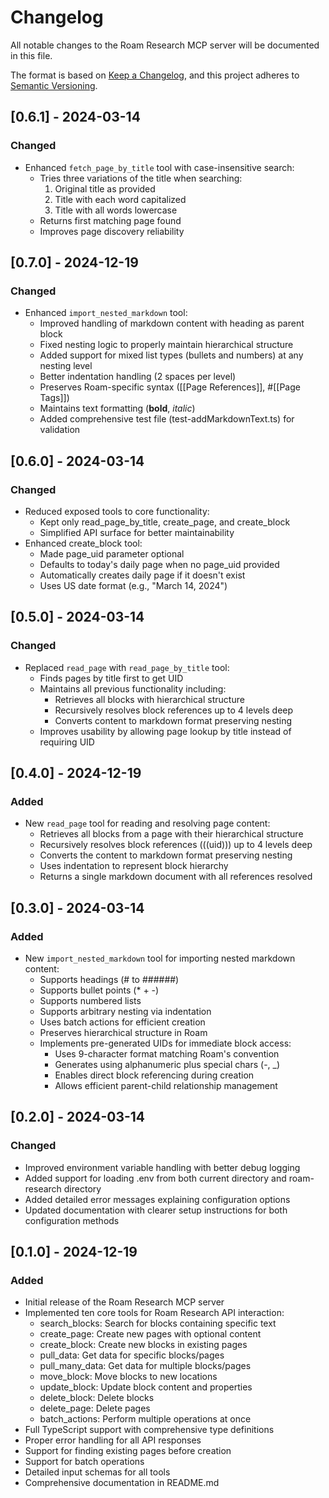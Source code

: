 # Changelog

All notable changes to the Roam Research MCP server will be documented in this file.

The format is based on [Keep a Changelog](https://keepachangelog.com/en/1.0.0/),
and this project adheres to [Semantic Versioning](https://semver.org/spec/v2.0.0.html).

## [0.6.1] - 2024-03-14

### Changed

- Enhanced `fetch_page_by_title` tool with case-insensitive search:
  - Tries three variations of the title when searching:
    1. Original title as provided
    2. Title with each word capitalized
    3. Title with all words lowercase
  - Returns first matching page found
  - Improves page discovery reliability

## [0.7.0] - 2024-12-19

### Changed

- Enhanced `import_nested_markdown` tool:
  - Improved handling of markdown content with heading as parent block
  - Fixed nesting logic to properly maintain hierarchical structure
  - Added support for mixed list types (bullets and numbers) at any nesting level
  - Better indentation handling (2 spaces per level)
  - Preserves Roam-specific syntax ([[Page References]], #[[Page Tags]])
  - Maintains text formatting (**bold**, _italic_)
  - Added comprehensive test file (test-addMarkdownText.ts) for validation

## [0.6.0] - 2024-03-14

### Changed

- Reduced exposed tools to core functionality:
  - Kept only read_page_by_title, create_page, and create_block
  - Simplified API surface for better maintainability
- Enhanced create_block tool:
  - Made page_uid parameter optional
  - Defaults to today's daily page when no page_uid provided
  - Automatically creates daily page if it doesn't exist
  - Uses US date format (e.g., "March 14, 2024")

## [0.5.0] - 2024-03-14

### Changed

- Replaced `read_page` with `read_page_by_title` tool:
  - Finds pages by title first to get UID
  - Maintains all previous functionality including:
    - Retrieves all blocks with hierarchical structure
    - Recursively resolves block references up to 4 levels deep
    - Converts content to markdown format preserving nesting
  - Improves usability by allowing page lookup by title instead of requiring UID

## [0.4.0] - 2024-12-19

### Added

- New `read_page` tool for reading and resolving page content:
  - Retrieves all blocks from a page with their hierarchical structure
  - Recursively resolves block references (((uid))) up to 4 levels deep
  - Converts the content to markdown format preserving nesting
  - Uses indentation to represent block hierarchy
  - Returns a single markdown document with all references resolved

## [0.3.0] - 2024-03-14

### Added

- New `import_nested_markdown` tool for importing nested markdown content:
  - Supports headings (# to ######)
  - Supports bullet points (\* + -)
  - Supports numbered lists
  - Supports arbitrary nesting via indentation
  - Uses batch actions for efficient creation
  - Preserves hierarchical structure in Roam
  - Implements pre-generated UIDs for immediate block access:
    - Uses 9-character format matching Roam's convention
    - Generates using alphanumeric plus special chars (-, \_)
    - Enables direct block referencing during creation
    - Allows efficient parent-child relationship management

## [0.2.0] - 2024-03-14

### Changed

- Improved environment variable handling with better debug logging
- Added support for loading .env from both current directory and roam-research directory
- Added detailed error messages explaining configuration options
- Updated documentation with clearer setup instructions for both configuration methods

## [0.1.0] - 2024-12-19

### Added

- Initial release of the Roam Research MCP server
- Implemented ten core tools for Roam Research API interaction:
  - search_blocks: Search for blocks containing specific text
  - create_page: Create new pages with optional content
  - create_block: Create new blocks in existing pages
  - pull_data: Get data for specific blocks/pages
  - pull_many_data: Get data for multiple blocks/pages
  - move_block: Move blocks to new locations
  - update_block: Update block content and properties
  - delete_block: Delete blocks
  - delete_page: Delete pages
  - batch_actions: Perform multiple operations at once
- Full TypeScript support with comprehensive type definitions
- Proper error handling for all API responses
- Support for finding existing pages before creation
- Support for batch operations
- Detailed input schemas for all tools
- Comprehensive documentation in README.md
